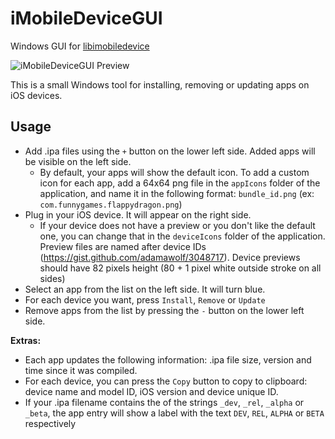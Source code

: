 # iMobileDeviceGUI
Windows GUI for [libimobiledevice](https://github.com/libimobiledevice)

![iMobileDeviceGUI Preview](https://github.com/htmiel/iMobileDeviceGUI/blob/master/preview.png)

This is a small Windows tool for installing, removing or updating apps on iOS devices.

## Usage

- Add .ipa files using the `+` button on the lower left side. Added apps will be visible on the left side.
  - By default, your apps will show the default icon. To add a custom icon for each app, add a 64x64 png file in the `appIcons` folder of the application, and name it in the following format: `bundle_id.png` (ex: `com.funnygames.flappydragon.png`)
- Plug in your iOS device. It will appear on the right side.
  - If your device does not have a preview or you don't like the default one, you can change that in the `deviceIcons` folder of the application. Preview files are named after device IDs (https://gist.github.com/adamawolf/3048717). Device previews should have 82 pixels height (80 + 1 pixel white outside stroke on all sides)
- Select an app from the list on the left side. It will turn blue.
- For each device you want, press `Install`, `Remove` or `Update`
- Remove apps from the list by pressing the `-` button on the lower left side.

**Extras:**
- Each app updates the following information: .ipa file size, version and time since it was compiled.
- For each device, you can press the `Copy` button to copy to clipboard: device name and model ID, iOS version and device unique ID.
- If your .ipa filename contains the of the strings `_dev`, `_rel`, `_alpha` or `_beta`, the app entry will show a label with the text `DEV`, `REL`, `ALPHA` or `BETA` respectively

